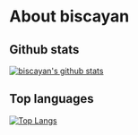 # About biscayan 
## Github stats
[![biscayan's github stats](https://github-readme-stats.vercel.app/api?username=biscayan&include_all_commits=true&show_icons=true&theme=react)](https://github.com/biscayan/github-readme-stats)
## Top languages
[![Top Langs](https://github-readme-stats.vercel.app/api/top-langs/?username=biscayan&layout=compact&show_icons=true&theme=react)](https://github.com/biscayan/github-readme-stats)
<!--
**biscayan/biscayan** is a ✨ _special_ ✨ repository because its `README.md` (this file) appears on your GitHub profile.

Here are some ideas to get you started:

- 🔭 I’m currently working on ...
- 🌱 I’m currently learning ...
- 👯 I’m looking to collaborate on ...
- 🤔 I’m looking for help with ...
- 💬 Ask me about ...
- 📫 How to reach me: ...
- 😄 Pronouns: ...
- ⚡ Fun fact: ...
-->

